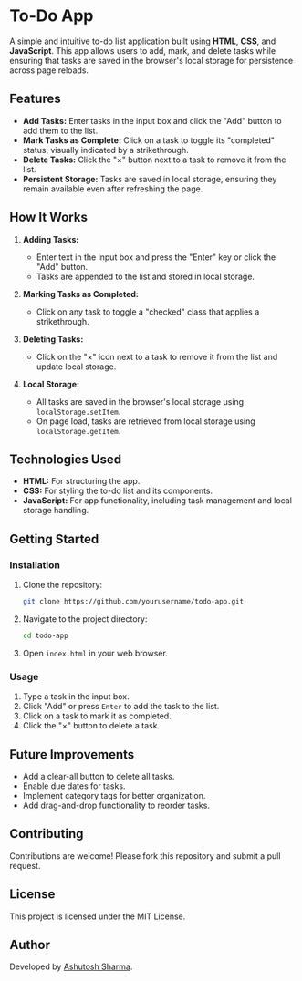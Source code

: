 # To-Do App

A simple and intuitive to-do list application built using **HTML**, **CSS**, and **JavaScript**. This app allows users to add, mark, and delete tasks while ensuring that tasks are saved in the browser's local storage for persistence across page reloads.

## Features

- **Add Tasks:** Enter tasks in the input box and click the "Add" button to add them to the list.
- **Mark Tasks as Complete:** Click on a task to toggle its "completed" status, visually indicated by a strikethrough.
- **Delete Tasks:** Click the "×" button next to a task to remove it from the list.
- **Persistent Storage:** Tasks are saved in local storage, ensuring they remain available even after refreshing the page.

## How It Works

1. **Adding Tasks:**
   - Enter text in the input box and press the "Enter" key or click the "Add" button.
   - Tasks are appended to the list and stored in local storage.

2. **Marking Tasks as Completed:**
   - Click on any task to toggle a "checked" class that applies a strikethrough.

3. **Deleting Tasks:**
   - Click on the "×" icon next to a task to remove it from the list and update local storage.

4. **Local Storage:**
   - All tasks are saved in the browser's local storage using `localStorage.setItem`.
   - On page load, tasks are retrieved from local storage using `localStorage.getItem`.

## Technologies Used

- **HTML:** For structuring the app.
- **CSS:** For styling the to-do list and its components.
- **JavaScript:** For app functionality, including task management and local storage handling.

## Getting Started

### Installation

1. Clone the repository:
   ```bash
   git clone https://github.com/yourusername/todo-app.git
   ```
2. Navigate to the project directory:
   ```bash
   cd todo-app
   ```
3. Open `index.html` in your web browser.

### Usage

1. Type a task in the input box.
2. Click "Add" or press `Enter` to add the task to the list.
3. Click on a task to mark it as completed.
4. Click the "×" button to delete a task.

## Future Improvements

- Add a clear-all button to delete all tasks.
- Enable due dates for tasks.
- Implement category tags for better organization.
- Add drag-and-drop functionality to reorder tasks.

## Contributing

Contributions are welcome! Please fork this repository and submit a pull request.

## License

This project is licensed under the MIT License.

## Author

Developed by [Ashutosh Sharma](https://github.com/ashu12355).
